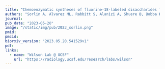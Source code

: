 ```yaml
---
title: "Chemoenzymatic syntheses of fluorine-18-labeled disaccharides from [18F]FDG yield potent sensors of living bacteria in vivo"
authors: "Sorlin A, Alvarez ML, Rabbitt S, Alanizi A, Shuere B, Bobba KN, Blecha J, Sakhamuri S, Evans M, Bayles KJ, Flavell R, Rosenberg O, Sriram R, Desmet T, Nidetzky B, Engel J, Ohliger M, **Fraser JS**, Wilson DM"
journal: 
pub_date: "2023-05-20"
image: "/static/img/pub/2023_sorlin.png"
pmid: 
pmcid:
biorxiv_version: "2023.05.20.541529v1"
pdf: 
links:
  - name: "Wilson Lab @ UCSF"
    url: "https://radiology.ucsf.edu/research/labs/wilson"
---
```

